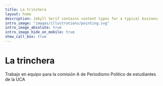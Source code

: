 ```yaml
---
title: La trinchera
layout: home
description: Jekyll Serif contains content types for a typical business website. The theme is fully responsive, blazing fast and artfully illustrated.
intro_image: "images/illustrations/pointing.svg"
intro_image_absolute: true
intro_image_hide_on_mobile: true
show_call_box: true
---
```


# La trinchera

Trabajo en equipo para la comisión A de Periodismo Político de estudiantes de la UCA
